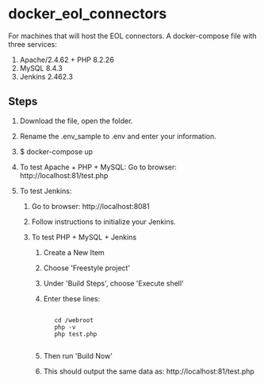 # docker_eol_connectors

For machines that will host the EOL connectors.
A docker-compose file with three services:

1. Apache/2.4.62 + PHP 8.2.26
2. MySQL 8.4.3
3. Jenkins 2.462.3

## Steps

1. Download the file, open the folder.
2. Rename the .env_sample to .env and enter your information.
3. $ docker-compose up
4. To test Apache + PHP + MySQL: Go to browser: http://localhost:81/test.php
5. To test Jenkins:

   1. Go to browser: http://localhost:8081
   2. Follow instructions to initialize your Jenkins.
   3. To test PHP + MySQL + Jenkins

      1. Create a New Item
      2. Choose 'Freestyle project'
      3. Under 'Build Steps', choose 'Execute shell'
      4. Enter these lines:
     
            <code>
            cd /webroot
            php -v
            php test.php               
            </code>

      5. Then run 'Build Now'
      6. This should output the same data as: http://localhost:81/test.php
